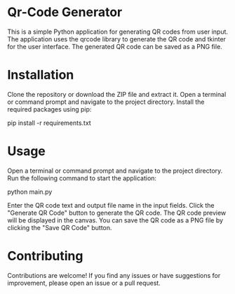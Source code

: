 # Qr-Code Generator

This is a simple Python application for generating QR codes from user input. The application uses the qrcode library to generate the QR code and tkinter for the user interface. The generated QR code can be saved as a PNG file.

# Installation
Clone the repository or download the ZIP file and extract it.
Open a terminal or command prompt and navigate to the project directory.
Install the required packages using pip:

pip install -r requirements.txt

# Usage

Open a terminal or command prompt and navigate to the project directory.
Run the following command to start the application:

python main.py

Enter the QR code text and output file name in the input fields.
Click the "Generate QR Code" button to generate the QR code.
The QR code preview will be displayed in the canvas. You can save the QR code as a PNG file by clicking the "Save QR Code" button.

# Contributing
Contributions are welcome! If you find any issues or have suggestions for improvement, please open an issue or a pull request.
